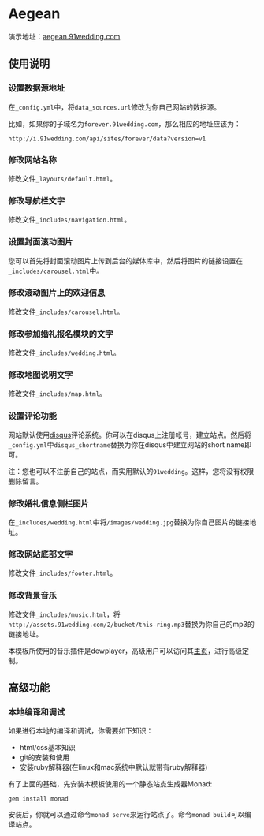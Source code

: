 # Aegean

演示地址：[aegean.91wedding.com](http://aegean.91wedding.com)

## 使用说明

### 设置数据源地址

在`_config.yml`中，将`data_sources.url`修改为你自己网站的数据源。

比如，如果你的子域名为`forever.91wedding.com`，那么相应的地址应该为：

    http://i.91wedding.com/api/sites/forever/data?version=v1


### 修改网站名称

修改文件`_layouts/default.html`。

### 修改导航栏文字

修改文件`_includes/navigation.html`。

### 设置封面滚动图片

您可以首先将封面滚动图片上传到后台的媒体库中，然后将图片的链接设置在`_includes/carousel.html`中。

### 修改滚动图片上的欢迎信息

修改文件`_includes/carousel.html`。

### 修改参加婚礼报名模块的文字

修改文件`_includes/wedding.html`。

### 修改地图说明文字

修改文件`_includes/map.html`。

### 设置评论功能

网站默认使用[disqus](http://disqus.com/)评论系统。你可以在disqus上注册帐号，建立站点。然后将`_config.yml`中`disqus_shortname`替换为你在disqus中建立网站的short name即可。

注：您也可以不注册自己的站点，而实用默认的`91wedding`。这样，您将没有权限删除留言。

### 修改婚礼信息侧栏图片

在`_includes/wedding.html`中将`/images/wedding.jpg`替换为你自己图片的链接地址。

### 修改网站底部文字

修改文件`_includes/footer.html`。

### 修改背景音乐

修改文件`_includes/music.html`，将`http://assets.91wedding.com/2/bucket/this-ring.mp3`替换为你自己的mp3的链接地址。

本模板所使用的音乐插件是dewplayer，高级用户可以访问其[主页](http://www.alsacreations.fr/dewplayer-en.html)，进行高级定制。

## 高级功能

### 本地编译和调试

如果进行本地的编译和调试，你需要如下知识：

- html/css基本知识
- git的安装和使用
- 安装ruby解释器(在linux和mac系统中默认就带有ruby解释器)

有了上面的基础，先安装本模板使用的一个静态站点生成器Monad:

```
gem install monad
```

安装后，你就可以通过命令`monad serve`来运行站点了。命令`monad build`可以编译站点。
